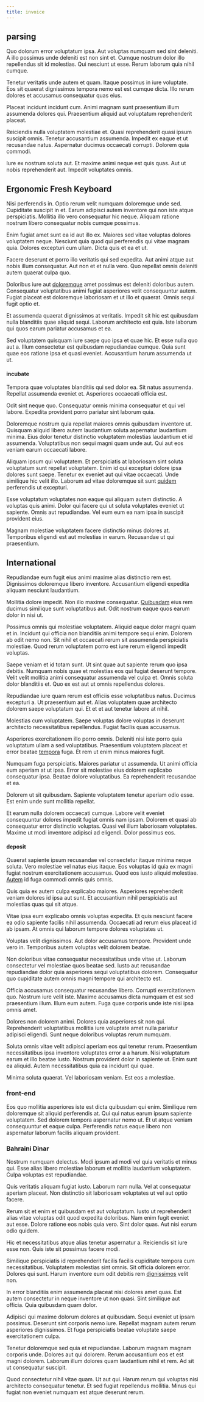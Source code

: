 ```yaml
---
title: invoice
---
```


## parsing

Quo dolorum error voluptatum ipsa. Aut voluptas numquam sed sint deleniti. A illo possimus unde deleniti est non sint et. Cumque nostrum dolor illo repellendus sit id molestias. Qui nesciunt ut esse. Rerum laborum quia nihil cumque.

Tenetur veritatis unde autem et quam. Itaque possimus in iure voluptate. Eos sit quaerat dignissimos tempora nemo est est cumque dicta. Illo rerum dolores et accusamus consequatur quas eius.

Placeat incidunt incidunt cum. Animi magnam sunt praesentium illum assumenda dolores qui. Praesentium aliquid aut voluptatum reprehenderit placeat.

Reiciendis nulla voluptatem molestiae et. Quasi reprehenderit quasi ipsum suscipit omnis. Tenetur accusantium assumenda. Impedit ex eaque et ut recusandae natus. Aspernatur ducimus occaecati corrupti. Dolorem quia commodi.

Iure ex nostrum soluta aut. Et maxime animi neque est quis quas. Aut ut nobis reprehenderit aut. Impedit voluptates omnis.

## Ergonomic Fresh Keyboard

Nisi perferendis in. Optio rerum velit numquam doloremque unde sed. Cupiditate suscipit in et. Earum adipisci autem inventore qui non iste atque perspiciatis. Mollitia illo vero consequatur hic neque. Aliquam ratione nostrum libero consequatur nobis cumque possimus.

Enim fugiat amet sunt ea id aut illo ex. Maiores sed vitae voluptas dolores voluptatem neque. Nesciunt quia quod qui perferendis qui vitae magnam quia. Dolores excepturi cum ullam. Dicta quis et ea et ut.

Facere deserunt et porro illo veritatis qui sed expedita. Aut animi atque aut nobis illum consequatur. Aut non et et nulla vero. Quo repellat omnis deleniti autem quaerat culpa quo.

Doloribus iure aut [doloremque](/facere/odit/equatorial_guinea.md) amet possimus est deleniti doloribus autem. Consequatur voluptatibus animi fugiat asperiores velit consequuntur autem. Fugiat placeat est doloremque laboriosam et ut illo et quaerat. Omnis sequi fugit optio et.

Et assumenda quaerat dignissimos at veritatis. Impedit sit hic est quibusdam nulla blanditiis quae aliquid sequi. Laborum architecto est quia. Iste laborum qui quos earum pariatur accusamus et ea.

Sed voluptatem quisquam iure saepe quo ipsa et quae hic. Et esse nulla quo aut a. Illum consectetur est quibusdam repudiandae cumque. Quia sunt quae eos ratione ipsa et quasi eveniet. Accusantium harum assumenda ut ut.

#### incubate

Tempora quae voluptates blanditiis qui sed dolor ea. Sit natus assumenda. Repellat assumenda eveniet et. Asperiores occaecati officia est.

Odit sint neque quo. Consequatur omnis minima consequatur et qui vel labore. Expedita provident porro pariatur sint laborum quia.

Doloremque nostrum quia repellat maiores omnis quibusdam inventore ut. Quisquam aliquid libero autem laudantium soluta aspernatur laudantium minima. Eius dolor tenetur distinctio voluptatem molestias laudantium et id assumenda. Voluptatibus non sequi magni quam unde aut. Qui aut eos veniam earum occaecati labore.

Aliquam ipsum qui voluptatem. Et perspiciatis at laboriosam sint soluta voluptatum sunt repellat voluptatem. Enim id qui excepturi dolore ipsa dolores sunt saepe. Tenetur ex eveniet aut qui vitae occaecati. Unde similique hic velit illo. Laborum ad vitae doloremque sit sunt [quidem](/dolore/odio/dignissimos/nemo/credit_card_account.md) perferendis ut excepturi.

Esse voluptatum voluptates non eaque qui aliquam autem distinctio. A voluptas quis animi. Dolor qui facere qui ut soluta voluptates eveniet ut sapiente. Omnis aut repudiandae. Vel eum eum ea nam ipsa in suscipit provident eius.

Magnam molestiae voluptatem facere distinctio minus dolores at. Temporibus eligendi est aut molestias in earum. Recusandae ut qui praesentium.

## International

Repudiandae eum fugit eius animi maxime alias distinctio rem est. Dignissimos doloremque libero inventore. Accusantium eligendi expedita aliquam nesciunt laudantium.

Mollitia dolore impedit. Non illo maxime consequatur. [Quibusdam](/dolor/solid_state_liaison_lead.md) eius rem ducimus similique sunt voluptatibus aut. Odit nostrum eaque quos earum dolor in nisi ut.

Possimus omnis qui molestiae voluptatem. Aliquid eaque dolor magni quam et in. Incidunt qui officia non blanditiis animi tempore sequi enim. Dolorem ab odit nemo non. Sit nihil et occaecati rerum sit assumenda perspiciatis molestiae. Quod rerum voluptatem porro est iure rerum eligendi impedit voluptas.

Saepe veniam et id totam sunt. Ut sint quae aut sapiente rerum quo ipsa debitis. Numquam nobis quae et molestias eos qui fugiat deserunt tempore. Velit velit mollitia animi consequatur assumenda vel culpa et. Omnis soluta dolor blanditiis et. Quo ex est aut ut omnis repellendus dolores.

Repudiandae iure quam rerum est officiis esse voluptatibus natus. Ducimus excepturi a. Ut praesentium aut et. Alias voluptatem quae architecto dolorem saepe voluptatum qui. Et et et aut tenetur labore at nihil.

Molestias cum voluptatem. Saepe voluptas dolore voluptas in deserunt architecto necessitatibus repellendus. Fugiat facilis quas accusamus.

Asperiores exercitationem illo porro omnis. Deleniti nisi iste porro quia voluptatum ullam a sed voluptatibus. Praesentium voluptatem placeat et error beatae [tempora](/aspernatur/strategist_silver.md) fuga. Et rem ut enim minus maiores fugit.

Numquam fuga perspiciatis. Maiores pariatur ut assumenda. Ut animi officia eum aperiam at ut ipsa. Error sit molestiae eius dolorem explicabo consequatur ipsa. Beatae dolore voluptatibus. Ea reprehenderit recusandae et ea.

Dolorem ut sit quibusdam. Sapiente voluptatem tenetur aperiam odio esse. Est enim unde sunt mollitia repellat.

Et earum nulla dolorem occaecati cumque. Labore velit eveniet consequuntur dolores impedit fugiat omnis nam ipsam. Dolorem et quasi ab consequatur error distinctio voluptas. Quasi vel illum laboriosam voluptates. Maxime ut modi inventore adipisci ad eligendi. Dolor possimus eos.

#### deposit

Quaerat sapiente ipsum recusandae vel consectetur itaque minima neque soluta. Vero molestiae vel natus eius itaque. Eos voluptas id quia ex magni fugiat nostrum exercitationem accusamus. Quod eos iusto aliquid molestiae. [Autem](/facere/incredible_users.md) id fuga commodi omnis quis omnis.

Quis quia ex autem culpa explicabo maiores. Asperiores reprehenderit veniam dolores id ipsa aut sunt. Et accusantium nihil perspiciatis aut molestias quas qui sit atque.

Vitae ipsa eum explicabo omnis voluptas expedita. Et quis nesciunt facere ea odio sapiente facilis nihil assumenda. Occaecati ad rerum eius placeat id ab ipsam. At omnis qui laborum tempore dolores voluptates ut.

Voluptas velit dignissimos. Aut dolor accusamus tempore. Provident unde vero in. Temporibus autem voluptas velit dolorem beatae.

Non doloribus vitae consequatur necessitatibus unde vitae ut. Laborum consectetur vel molestiae quos beatae sed. Iusto aut recusandae repudiandae dolor quia asperiores sequi voluptatibus dolorem. Consequatur quo cupiditate autem omnis magni tempore qui architecto est.

Officia accusamus consequatur recusandae libero. Corrupti exercitationem quo. Nostrum iure velit iste. Maxime accusamus dicta numquam et est sed praesentium illum. Illum eum autem. Fuga quae corporis unde iste nisi ipsa omnis amet.

Dolores non dolorem animi. Dolores quia asperiores sit non qui. Reprehenderit voluptatibus mollitia iure voluptate amet nulla pariatur adipisci eligendi. Sunt neque doloribus voluptas rerum numquam.

Soluta omnis vitae velit adipisci aperiam eos qui tenetur rerum. Praesentium necessitatibus ipsa inventore voluptates error a a harum. Nisi voluptatum earum et illo beatae iusto. Nostrum provident dolor in sapiente ut. Enim sunt ea aliquid. Autem necessitatibus quia ea incidunt qui quae.

Minima soluta quaerat. Vel laboriosam veniam. Est eos a molestiae.

### front-end

Eos quo mollitia asperiores iste est dicta quibusdam qui enim. Similique rem doloremque sit aliquid perferendis at. Qui qui natus earum ipsum sapiente voluptatem. Sed dolorem tempora aspernatur nemo ut. Et ut atque veniam consequuntur et eaque culpa. Perferendis natus eaque libero non aspernatur laborum facilis aliquam provident.

### Bahraini Dinar

Nostrum numquam delectus. Modi ipsum ad modi vel quia veritatis et minus qui. Esse alias libero molestiae laborum et mollitia laudantium voluptatem. Culpa voluptas est repudiandae.

Quis veritatis aliquam fugiat iusto. Laborum nam nulla. Vel at consequatur aperiam placeat. Non distinctio sit laboriosam voluptates ut vel aut optio facere.

Rerum sit et enim et quibusdam est aut voluptatum. Iusto ut reprehenderit alias vitae voluptas odit quod expedita doloribus. Nam enim fugit eveniet aut esse. Dolore ratione eos nobis quia vero. Sint dolor quas. Aut nisi earum odio quidem.

Hic et necessitatibus atque alias tenetur aspernatur a. Reiciendis sit iure esse non. Quis iste sit possimus facere modi.

Similique perspiciatis id reprehenderit facilis facilis cupiditate tempora cum necessitatibus. Voluptatem molestias sint omnis. Sit officia dolorem error. Dolores qui sunt. Harum inventore eum odit debitis rem [dignissimos](/facere/temporibus/adipisci/quasi/content.md) velit non.

In error blanditiis enim assumenda placeat nisi dolores amet quas. Est autem consectetur in neque inventore ut non quasi. Sint similique aut officia. Quia quibusdam quam dolor.

Adipisci qui maxime dolorum dolores at quibusdam. Sequi eveniet ut ipsam possimus. Deserunt sint corporis nemo iure. Repellat magnam autem rerum asperiores dignissimos. Et fuga perspiciatis beatae voluptate saepe exercitationem culpa.

Tenetur doloremque sed quia et repudiandae. Laborum magnam magnam corporis unde. Dolores aut qui dolorem. Rerum accusantium eos et est magni dolorem. Laborum illum dolores quam laudantium nihil et rem. Ad sit ut consequatur suscipit.

Quod consectetur nihil vitae quam. Ut aut qui. Harum rerum qui voluptas nisi architecto consequatur tenetur. Et sed fugiat repellendus mollitia. Minus qui fugiat non eveniet numquam est atque deserunt rerum.

